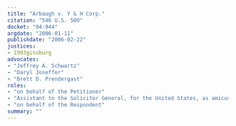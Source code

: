 ```yaml
---
title: "Arbaugh v. Y & H Corp."
citation: "546 U.S. 500"
docket: "04-944"
argdate: "2006-01-11"
publishdate: "2006-02-22"
justices:
- 1993ginsburg
advocates:
- "Jeffrey A. Schwartz"
- "Daryl Joseffer"
- "Brett D. Prendergast"
roles:
- "on behalf of the Petitioner"
- "Assistant to the Solicitor General, for the United States, as amicus curiae, supporting the Petitioner"
- "on behalf of the Respondent"
summary: ""
---
```


